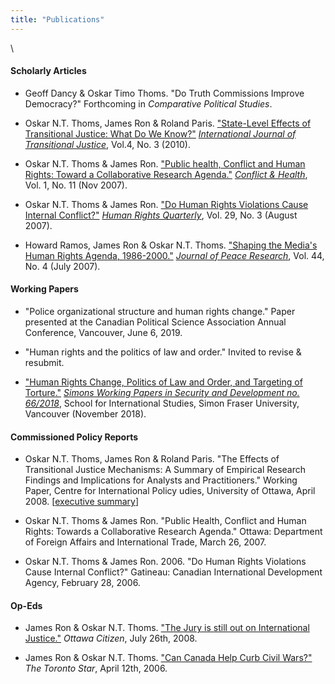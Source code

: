 ```yaml
---
title: "Publications"
---
```


\  

#### Scholarly Articles

* Geoff Dancy & Oskar Timo Thoms. "Do Truth Commissions Improve Democracy?" Forthcoming in *Comparative Political Studies*.

* Oskar N.T. Thoms, James Ron & Roland Paris. ["State-Level Effects of Transitional Justice: What Do We Know?"](files/IJTJ2010.pdf) [*International Journal of Transitional Justice*](http://doi.org/10.1093/ijtj/ijq012), Vol.4, No. 3 (2010).

* Oskar N.T. Thoms & James Ron. ["Public health, Conflict and Human Rights: Toward a Collaborative Research Agenda."](http://www.conflictandhealth.com/content/pdf/1752-1505-1-11.pdf) [*Conflict & Health*](http://doi.org/10.1186/1752-1505-1-11), Vol. 1, No. 11 (Nov 2007).

* Oskar N.T. Thoms & James Ron. ["Do Human Rights Violations Cause Internal Conflict?"](files/HRQ2007.pdf) [*Human Rights Quarterly*](http://doi.org/10.1353/hrq.2007.0034), Vol. 29, No. 3 (August 2007).

* Howard Ramos, James Ron & Oskar N.T. Thoms. ["Shaping the Media's Human Rights Agenda, 1986-2000."](files/JPR2007.pdf) [*Journal of Peace Research*](http://doi.org/10.1177/0022343307078943), Vol. 44, No. 4 (July 2007).

#### Working Papers

* "Police organizational structure and human rights change." Paper presented at the Canadian Political Science Association Annual Conference, Vancouver, June 6, 2019.

* "Human rights and the politics of law and order." Invited to revise & resubmit.

* ["Human Rights Change, Politics of Law and Order, and Targeting of Torture."](files/SWP2018.pdf) [*Simons Working Papers in Security and Development no. 66/2018*](http://summit.sfu.ca/item/18289), School for International Studies, Simon Fraser University, Vancouver (November 2018).

#### Commissioned Policy Reports

* Oskar N.T. Thoms, James Ron & Roland Paris. "The Effects of Transitional Justice Mechanisms: A Summary of Empirical Research Findings and Implications for Analysts and Practitioners." Working Paper, Centre for International Policy udies, University of Ottawa, April 2008. [[executive summary](http://aix1.uottawa.ca/~rparis/CIPS_Transitional_Justice_April2008_ExecSummary.pdf)]

* Oskar N.T. Thoms & James Ron. "Public Health, Conflict and Human Rights: Towards a Collaborative Research Agenda." Ottawa: Department of Foreign Affairs and International Trade, March 26, 2007.

* Oskar N.T. Thoms & James Ron. 2006. "Do Human Rights Violations Cause Internal Conflict?" Gatineau: Canadian International Development Agency, February 28, 2006.

#### Op-Eds

* James Ron & Oskar N.T. Thoms. ["The Jury is still out on International Justice."](files/citizenoped.pdf) *Ottawa Citizen*, July 26th, 2008.

* James Ron & Oskar N.T. Thoms. ["Can Canada Help Curb Civil Wars?"](files/tstaroped.pdf) *The Toronto Star*, April 12th, 2006.
